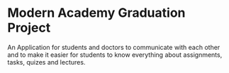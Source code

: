# Modern Academy Graduation Project
  
  An Application for students and doctors to communicate with each other 
  and to make it easier for students to know everything about assignments, tasks, quizes and lectures.
  
